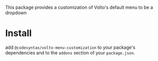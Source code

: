 This package provides a customization of Volto's default menu to be a dropdown

# Install

add `@codesyntax/volto-menu-customization` to your package's dependencies and to the `addons` section of your `package.json`.
